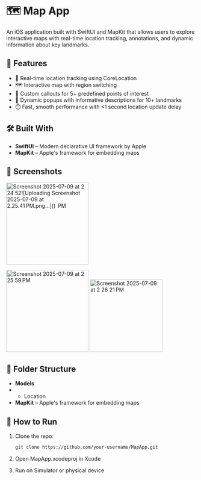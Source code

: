 # 🗺️ Map App

An iOS application built with SwiftUI and MapKit that allows users to explore interactive maps with real-time location tracking, annotations, and dynamic information about key landmarks.

## 🚀 Features

- 📍 Real-time location tracking using CoreLocation
- 🗺️ Interactive map with region switching
- 📌 Custom callouts for 5+ predefined points of interest
- 💬 Dynamic popups with informative descriptions for 10+ landmarks
- ⏱️ Fast, smooth performance with <1 second location update delay

## 🛠️ Built With

- **SwiftUI** – Modern declarative UI framework by Apple
- **MapKit** – Apple's framework for embedding maps

## 📸 Screenshots
<img width="218" alt="Screenshot 2025-07-09 at 2 24 52![Uploading Screenshot 2025-07-09 at 2.25.41 PM.png…]()
 PM" src="https://github.com/user-attachments/assets/bd6419fe-021d-4329-b334-67adf8a31eb0" />
 
<img width="218" alt="Screenshot 2025-07-09 at 2 25 59 PM" src="https://github.com/user-attachments/assets/89f24657-b1d2-4be7-aaac-8e9b4b0a584b" />

<img width="193" alt="Screenshot 2025-07-09 at 2 26 21 PM" src="https://github.com/user-attachments/assets/66bc1b59-8eb7-4b13-95b1-936ee44a72aa" />



## 📂 Folder Structure

- **Models**
- - Location
- **MapKit** – Apple's framework for embedding maps

## 🧪 How to Run

1. Clone the repo:
   ```bash
   git clone https://github.com/your-username/MapApp.git
2. Open MapApp.xcodeproj in Xcode

3. Run on Simulator or physical device

